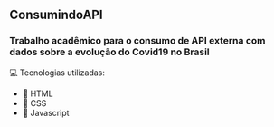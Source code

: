 ## ConsumindoAPI
### **Trabalho acadêmico para o consumo de API externa com dados sobre a evolução do Covid19 no Brasil**

:computer: Tecnologias utilizadas:

* :pencil: HTML
* :pencil: CSS
* :pencil: Javascript
